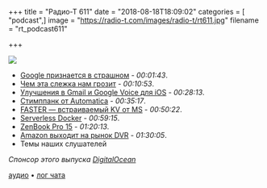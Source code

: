 +++
title = "Радио-Т 611"
date = "2018-08-18T18:09:02"
categories = [ "podcast",]
image = "https://radio-t.com/images/radio-t/rt611.jpg"
filename = "rt_podcast611"

+++

![](https://radio-t.com/images/radio-t/rt611.jpg)

- [Google признается в страшном](https://www.theverge.com/2018/8/17/17715166/google-location-tracking-history-weather-maps) - *00:01:43*.
- [Чем эта слежка нам грозит](https://www.engadget.com/2018/08/17/how-google-location-tracking-issue-affects-you/) - *00:10:53*.
- [Улучшения в Gmail и Google Voice для iOS](https://www.cultofmac.com/570095/google-makes-big-improvements-to-gmail-google-voice-on-ios/) - *00:28:13*.
- [Стимппанк от Automatica](https://techcrunch.com/2018/08/17/the-automatica-automates-pour-over-coffee-in-a-charming-and-totally-unnecessary-way/) - *00:35:17*.
- [FASTER — встраиваемый KV от MS](https://github.com/Microsoft/FASTER) - *00:50:22*.
- [Serverless Docker](https://zeit.co/blog/serverless-docker) - *00:59:15*.
- [ZenBook Pro 15](https://www.engadget.com/2018/08/16/asus-zenbook-pro-15-review/) - *01:20:13*.
- [Amazon выходит на рынок DVR](https://www.theverge.com/circuitbreaker/2018/8/17/17723464/amazon-live-tv-recording-fire-tv-device) - *01:30:05*.
- Темы наших слушателей

*Спонсор этого выпуска [DigitalOcean](https://www.digitalocean.com)*


[аудио](https://cdn.radio-t.com/rt_podcast611.mp3) • [лог чата](http://chat.radio-t.com/logs/radio-t-611.html)
<audio src="https://cdn.radio-t.com/rt_podcast611.mp3" preload="none"></audio>
